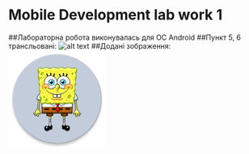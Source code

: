 # Mobile Development lab work 1

##Лабораторна робота виконувалась для ОС Android
##Пункт 5, 6 трансльовані:
![alt text](https://github.com/andriyPro100/image/blob/main/5.PNG?raw=true)
##Додані зображення:
![alt text](https://github.com/andriyPro100/MD_l1/blob/master/app/src/main/res/mipmap-xxxhdpi/ic_launcher_round.png?raw=true)
